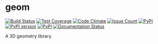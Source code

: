 geom
====
[![Build Status](https://travis-ci.org/Cervi-Robotics/geom3d.svg)](https://travis-ci.org/Cervi-Robotics/geom3d)
[![Test Coverage](https://api.codeclimate.com/v1/badges/34b392b61482d98ad3f0/test_coverage)](https://codeclimate.com/github/Cervi-Robotics/geom3d/test_coverage)
[![Code Climate](https://codeclimate.com/github/Cervi-Robotics/geom3d/badges/gpa.svg)](https://codeclimate.com/github/Cervi-Robotics/geom3d)
[![Issue Count](https://codeclimate.com/github/Cervi-Robotics/geom3d/badges/issue_count.svg)](https://codeclimate.com/github/Cervi-Robotics/geom3d)
[![PyPI](https://img.shields.io/pypi/pyversions/geom3d.svg)](https://pypi.python.org/pypi/geom3d)
[![PyPI version](https://badge.fury.io/py/geom3d.svg)](https://badge.fury.io/py/geom3d)
[![PyPI](https://img.shields.io/pypi/implementation/geom3d.svg)](https://pypi.python.org/pypi/geom3d)
[![Documentation Status](https://readthedocs.org/projects/geom3d/badge/?version=latest)](http://geom3d.readthedocs.io/en/latest/?badge=latest)

A 3D geometry library.
